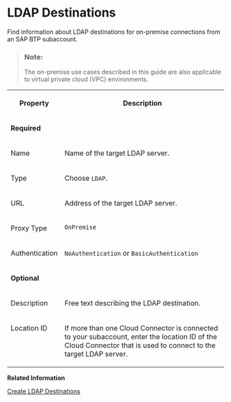 <!-- loio8cb290f7fb4a4d92994487299e1ccd8b -->

# LDAP Destinations

Find information about LDAP destinations for on-premise connections from an SAP BTP subaccount.

> ### Note:  
> The on-premise use cases described in this guide are also applicable to virtual private cloud \(VPC\) environments.


<table>
<tr>
<th valign="top">

Property

</th>
<th valign="top">

Description

</th>
</tr>
<tr>
<td valign="top" colspan="2">

**Required**

</td>
</tr>
<tr>
<td valign="top">

Name

</td>
<td valign="top">

Name of the target LDAP server.

</td>
</tr>
<tr>
<td valign="top">

Type

</td>
<td valign="top">

Choose `LDAP`.

</td>
</tr>
<tr>
<td valign="top">

URL

</td>
<td valign="top">

Address of the target LDAP server.

</td>
</tr>
<tr>
<td valign="top">

Proxy Type

</td>
<td valign="top">

`OnPremise` 

</td>
</tr>
<tr>
<td valign="top">

Authentication

</td>
<td valign="top">

`NoAuthentication` or `BasicAuthentication` 

</td>
</tr>
<tr>
<td valign="top" colspan="2">

**Optional**

</td>
</tr>
<tr>
<td valign="top">

Description

</td>
<td valign="top">

Free text describing the LDAP destination.

</td>
</tr>
<tr>
<td valign="top">

Location ID

</td>
<td valign="top">

If more than one Cloud Connector is connected to your subaccount, enter the location ID of the Cloud Connector that is used to connect to the target LDAP server.

</td>
</tr>
</table>

**Related Information**  


[Create LDAP Destinations](create-ldap-destinations-2d11ff6.md "Create LDAP destinations in the Destinations editor (SAP BTP cockpit).")

